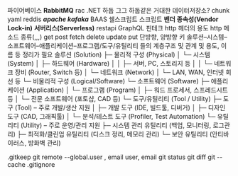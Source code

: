 파이어베이스
**RabbitMQ**
rac
.NET
하둡
그그 하둡같은 거대한 데이터저장소?
chunk
yaml
reddis
***apache kafaka***
BAAS
쉘스크립트
스크립트
**벤더 종속성(Vendor Lock-in)**
**서버리스(Serverless)**
restapi
GraphQL
핀테크
http 헤더의 용도
http 메소드 종류(,,,)
	get
	post
	fetch
	delete
	update
	put
단방향, 양방향 키
솔루션–시스템–소프트웨어–애플리케이션–프로그램/도구/유틸리티 들의 계층구조 및 관계 및 
	용도, 이름 등 정리가 필요
	솔루션 (Solution)
	├─ 물리적 구성 (Physical)
	│  └─ 시스템 (System)
	│     ├─ 하드웨어 (Hardware)
	│     │  ├─ 서버, PC, 스토리지 등
	│     │  └─ 네트워크 장비 (Router, Switch 등)
	│     └─ 네트워크 (Network)
	│        └─ LAN, WAN, 인터넷 회선 등
	└─ 비물리적 구성 (Logical/Software)
	   └─ 소프트웨어 (Software)
	      ├─ 애플리케이션 (Application)
	      │  └─ 프로그램 (Program)
	      │     ├─ 워드 프로세서, 스프레드시트 등
	      │     └─ 전문 소프트웨어 (포토샵, CAD 등)
	      └─ 도구/유틸리티 (Tool / Utility)
	         ├─ 도구 (Tool) – 주로 개발/생산 지원
	         │  ├─ 개발 도구 (IDE, 빌드툴, 디버거)
	         │  ├─ 디자인 도구 (CAD, 그래픽툴)
	         │  └─ 분석/테스트 도구 (Profiler, Test Automation)
	         └─ 유틸리티 (Utility) – 주로 운영/관리 지원
	            ├─ 시스템 관리 유틸리티 (백업, 모니터링, 로그관리)
	            ├─ 최적화/클린업 유틸리티 (디스크 정리, 메모리 관리)
	            └─ 보안 유틸리티 (안티바이러스, 방화벽 관리)




.gitkeep
git remote
--global.user , email
user, email
git status
git diff
git --cache
.gitignore